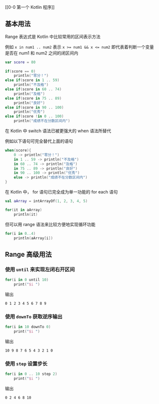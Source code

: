 [[0-0 第一个 Kotlin 程序]]

## 基本用法

Range 表达式是 Kotlin 中比较常用的区间表示方法

例如 `x in num1 .. num2` 表示 `x >= num1 && x <= num2` 即代表着判断一个变量是否在 num1 和 num2 之间的闭区间内

``` kotlin
var score = 80  
  
if(score == 0)  
    println("零分！")  
else if(score in 1 .. 59)  
    println("不及格")  
else if(score in 60 .. 74)  
    println("及格")  
else if(score in 75 .. 89)  
    println("良好")  
else if(score in 90 .. 100)  
    println("优秀")  
else if(score !in 0 .. 100)  
    println("成绩不在分数区间内")
```

在 Kotlin 中 switch 语法已被更强大的 when 语法所替代

例如以下语句可完全替代上面的语句

``` kotlin
when(score){  
    0 -> println("零分！")  
    in 1 .. 59 -> println("不及格")  
    in 60 .. 74 -> println("及格")  
    in 75 .. 89 -> println("良好")  
    in 90 .. 100 -> println("优秀")  
    else -> println("成绩不在分数区间内")  
}
```

在 Kotlin 中， for 语句已完全成为单一功能的 for each 语句

``` kotlin
val aArray = intArrayOf(1, 2, 3, 4, 5)

for(it in aArray)  
    println(it)
```

但可以用 range 语法来比较方便地实现循环功能

``` kotlin
for(i in 0..4)
	println(aArray[i])
```

## Range 高级用法

### 使用 `until` 来实现左闭右开区间

``` kotlin
for(i in 0 until 10)
	print("$i ")
```

输出

```
0 1 2 3 4 5 6 7 8 9 
```

### 使用 `downTo` 获取逆序输出

``` kotlin
for(i in 10 downTo 0)
	print("$i ")
```

输出

```
10 9 8 7 6 5 4 3 2 1 0 
```

### 使用 `step` 设置步长

``` kotlin
for(i in 0 .. 10 step 2)
	print("$i ")
```

输出

```
0 2 4 6 8 10
```
